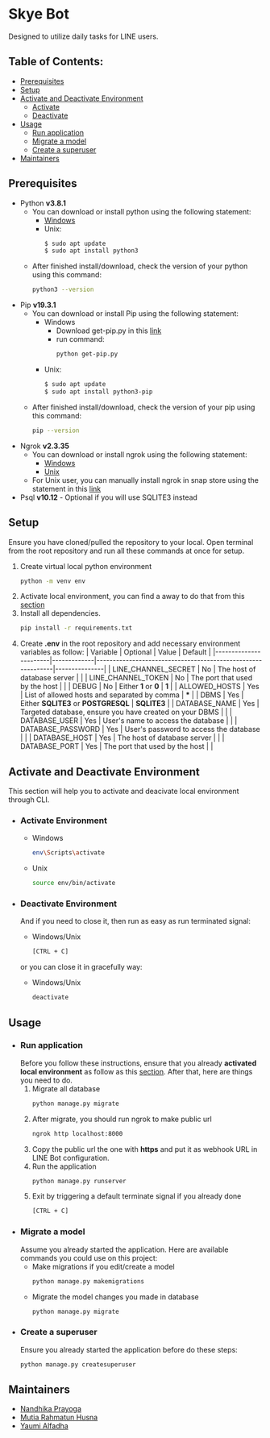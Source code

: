 # Skye Bot
Designed to utilize daily tasks for LINE users.

## Table of Contents:
- [Prerequisites](#prerequisites)
- [Setup](#setup)
- [Activate and Deactivate Environment](#activate-and-deactivate-environment)
    - [Activate](#activate-environment)
    - [Deactivate](#deactivate-environment)
- [Usage](#usage)
    - [Run application](#run-application)
    - [Migrate a model](#migrate-a-model)
    - [Create a superuser](#create-a-superuser)
- [Maintainers](#maintainers)

## Prerequisites
* Python **v3.8.1**
    - You can download or install python using the following statement:
        - [Windows](https://www.python.org/downloads/windows/)
        - Unix:
            ```sh
            $ sudo apt update
            $ sudo apt install python3
            ```
    - After finished install/download, check the version of your python using this command:
        ```sh
        python3 --version
        ```
* Pip **v19.3.1**
    - You can download or install Pip using the following statement:
        - Windows
            - Download get-pip.py in this [link](https://bootstrap.pypa.io/get-pip.py)
            - run command:
                ```sh
                python get-pip.py
                ```
        - Unix:
            ```sh
            $ sudo apt update
            $ sudo apt install python3-pip
            ```
    - After finished install/download, check the version of your pip using this command:
        ```sh
        pip --version
        ```
* Ngrok **v2.3.35**
    - You can download or install ngrok using the following statement:
        - [Windows](https://ngrok.com/download)
        - [Unix](https://ngrok.com/download)
    - For Unix user, you can manually install ngrok in snap store using the statement in this [link](https://zoomadmin.com/HowToInstall/UbuntuPackage/ngrok-client)
* Psql **v10.12** - Optional if you will use SQLITE3 instead

## Setup
Ensure you have cloned/pulled the repository to your local. Open terminal from the root repository and run all these commands at once for setup.

1. Create virtual local python environment
    ```sh
    python -m venv env
    ```
2. Activate local environment, you can find a away to do that from this [section](#activate-environment)
2. Install all dependencies.
    ```sh
    pip install -r requirements.txt
    ```
3. Create **.env** in the root repository and add necessary environment variables as follow:
    | Variable              | Optional    | Value                                                       | Default       |
    |-----------------------|-------------|-------------------------------------------------------------|---------------|
    | LINE_CHANNEL_SECRET   | No          | The host of database server                                 |               |
    | LINE_CHANNEL_TOKEN    | No          | The port that used by the host                              |               |
    | DEBUG                 | No          | Either **1** or **0**                                       | **1**         |
    | ALLOWED_HOSTS         | Yes         | List of allowed hosts and separated by comma                | **\***        |
    | DBMS                  | Yes         | Either **SQLITE3** or **POSTGRESQL**                        | **SQLITE3**   |
    | DATABASE_NAME         | Yes         | Targeted database, ensure you have created on your DBMS     |               |
    | DATABASE_USER         | Yes         | User's name to access the database                          |               |
    | DATABASE_PASSWORD     | Yes         | User's password to access the database                      |               |
    | DATABASE_HOST         | Yes         | The host of database server                                 |               |
    | DATABASE_PORT         | Yes         | The port that used by the host                              |               |


## Activate and Deactivate Environment
This section will help you to activate and deacivate local environment through CLI.
* ### Activate Environment
    - Windows
        ```bash
        env\Scripts\activate
        ```
    - Unix
        ```bash
        source env/bin/activate
        ```

* ### Deactivate Environment
    And if you need to close it, then run as easy as run terminated signal:
    - Windows/Unix
        ```bash
        [CTRL + C]
        ```

    or you can close it in gracefully way:
    - Windows/Unix
        ```bash
        deactivate
        ```

## Usage
* ### Run application
    Before you follow these instructions, ensure that you already **activated local environment** as follow as this [section](#activate-environment). After that, here are things you need to do.
    1. Migrate all database
        ```sh
        python manage.py migrate
        ```
    2. After migrate, you should run ngrok to make public url 
        ```sh
        ngrok http localhost:8000
        ```
    3. Copy the public url the one with **https** and put it as webhook URL in LINE Bot configuration.
    4. Run the application
        ```sh
        python manage.py runserver
        ```
    5. Exit by triggering a default terminate signal if you already done
        ```sh
        [CTRL + C]
        ```
* ### Migrate a model
    Assume you already started the application. Here are available commands you could use on this project:
    - Make migrations if you edit/create a model
        ```sh
        python manage.py makemigrations
        ```
    - Migrate the model changes you made in database
        ```sh
        python manage.py migrate
        ```
* ### Create a superuser
    Ensure you already started the application before do these steps:
    ```sh
    python manage.py createsuperuser
    ```

## Maintainers
- [Nandhika Prayoga](https://nandhika.netlify.app/)
- [Mutia Rahmatun Husna](https://github.com/mutiarahmatun)
- [Yaumi Alfadha](https://github.com/yaumialfadha)